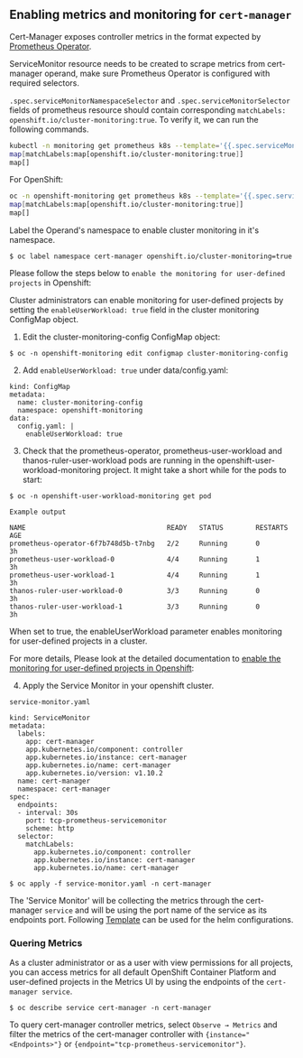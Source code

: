 ## Enabling metrics and monitoring for `cert-manager`

Cert-Manager exposes controller metrics in the format expected by [Prometheus Operator](https://github.com/prometheus-operator/prometheus-operator). 

ServiceMonitor resource needs to be created to scrape metrics from cert-manager operand, make sure Prometheus Operator is configured with required selectors.

`.spec.serviceMonitorNamespaceSelector` and `.spec.serviceMonitorSelector` fields of prometheus resource should contain corresponding `matchLabels: openshift.io/cluster-monitoring:true`. To verify it, we can run the following commands.

```sh
kubectl -n monitoring get prometheus k8s --template='{{.spec.serviceMonitorNamespaceSelector}}{{"\n"}}{{.spec.serviceMonitorSelector}}{{"\n"}}'
map[matchLabels:map[openshift.io/cluster-monitoring:true]]
map[]
```
For OpenShift:
```sh
oc -n openshift-monitoring get prometheus k8s --template='{{.spec.serviceMonitorNamespaceSelector}}{{"\n"}}{{.spec.serviceMonitorSelector}}{{"\n"}}'
map[matchLabels:map[openshift.io/cluster-monitoring:true]]
map[]
```
Label the Operand's namespace to enable cluster monitoring in it's namespace.

`
$ oc label namespace cert-manager openshift.io/cluster-monitoring=true
`

Please follow the steps below to `enable the monitoring for user-defined projects` in Openshift:

Cluster administrators can enable monitoring for user-defined projects by setting the `enableUserWorkload: true` field in the cluster monitoring ConfigMap object.

1. Edit the cluster-monitoring-config ConfigMap object:

`$ oc -n openshift-monitoring edit configmap cluster-monitoring-config`

2. Add `enableUserWorkload: true` under data/config.yaml:

```apiVersion: v1
kind: ConfigMap
metadata:
  name: cluster-monitoring-config
  namespace: openshift-monitoring
data:
  config.yaml: |
    enableUserWorkload: true
```

3. Check that the prometheus-operator, prometheus-user-workload and thanos-ruler-user-workload pods are running in the openshift-user-workload-monitoring project. It might take a short while for the pods to start:

`$ oc -n openshift-user-workload-monitoring get pod`
```
Example output

NAME                                   READY   STATUS        RESTARTS   AGE
prometheus-operator-6f7b748d5b-t7nbg   2/2     Running       0          3h
prometheus-user-workload-0             4/4     Running       1          3h
prometheus-user-workload-1             4/4     Running       1          3h
thanos-ruler-user-workload-0           3/3     Running       0          3h
thanos-ruler-user-workload-1           3/3     Running       0          3h
```
When set to true, the enableUserWorkload parameter enables monitoring for user-defined projects in a cluster.

For more details, Please look at the detailed documentation to [enable the monitoring for user-defined projects in Openshift](https://docs.openshift.com/container-platform/4.11/monitoring/enabling-monitoring-for-user-defined-projects.html):

4. Apply the Service Monitor in your openshift cluster.

`service-monitor.yaml`
```apiVersion: monitoring.coreos.com/v1
kind: ServiceMonitor
metadata:
  labels:
    app: cert-manager
    app.kubernetes.io/component: controller
    app.kubernetes.io/instance: cert-manager
    app.kubernetes.io/name: cert-manager
    app.kubernetes.io/version: v1.10.2
  name: cert-manager
  namespace: cert-manager
spec:
  endpoints:
  - interval: 30s
    port: tcp-prometheus-servicemonitor
    scheme: http
  selector:
    matchLabels:
      app.kubernetes.io/component: controller
      app.kubernetes.io/instance: cert-manager
      app.kubernetes.io/name: cert-manager
```
`$ oc apply -f service-monitor.yaml -n cert-manager`

The 'Service Monitor' will be collecting the metrics through the cert-manager `service` and will be using the port name of the service as its endpoints port. 
Following [Template](https://github.com/cert-manager/cert-manager/blob/master/deploy/charts/cert-manager/templates/servicemonitor.yaml) can be used for the helm configurations.

### Quering Metrics

As a cluster administrator or as a user with view permissions for all projects, you can access metrics for all default OpenShift Container Platform and user-defined projects in the Metrics UI by using the endpoints of the `cert-manager service`.

`$ oc describe service cert-manager -n cert-manager`

To query cert-manager controller metrics, select `Observe → Metrics` and filter the metrics of the cert-manager controller with `{instance="<Endpoints>"}` or
`{endpoint="tcp-prometheus-servicemonitor"}`.